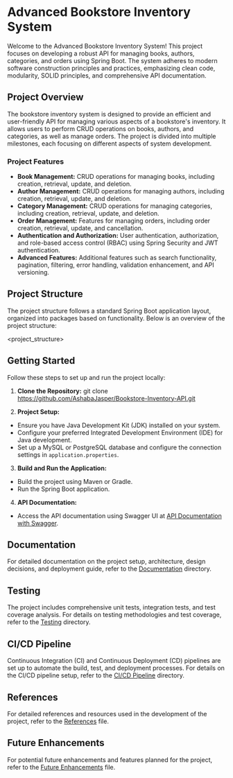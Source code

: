 # Advanced Bookstore Inventory System

Welcome to the Advanced Bookstore Inventory System! This project focuses on developing a robust API for managing books, authors, categories, and orders using Spring Boot. The system adheres to modern software construction principles and practices, emphasizing clean code, modularity, SOLID principles, and comprehensive API documentation.

## Project Overview

The bookstore inventory system is designed to provide an efficient and user-friendly API for managing various aspects of a bookstore's inventory. It allows users to perform CRUD operations on books, authors, and categories, as well as manage orders. The project is divided into multiple milestones, each focusing on different aspects of system development.

### Project Features

- **Book Management:** CRUD operations for managing books, including creation, retrieval, update, and deletion.
- **Author Management:** CRUD operations for managing authors, including creation, retrieval, update, and deletion.
- **Category Management:** CRUD operations for managing categories, including creation, retrieval, update, and deletion.
- **Order Management:** Features for managing orders, including order creation, retrieval, update, and cancellation.
- **Authentication and Authorization:** User authentication, authorization, and role-based access control (RBAC) using Spring Security and JWT authentication.
- **Advanced Features:** Additional features such as search functionality, pagination, filtering, error handling, validation enhancement, and API versioning.

## Project Structure

The project structure follows a standard Spring Boot application layout, organized into packages based on functionality. Below is an overview of the project structure:

<project_structure>

## Getting Started

Follow these steps to set up and run the project locally:

1. **Clone the Repository:**  git clone https://github.com/AshabaJasper/Bookstore-Inventory-API.git


2. **Project Setup:**
- Ensure you have Java Development Kit (JDK) installed on your system.
- Configure your preferred Integrated Development Environment (IDE) for Java development.
- Set up a MySQL or PostgreSQL database and configure the connection settings in `application.properties`.

3. **Build and Run the Application:**
- Build the project using Maven or Gradle.
- Run the Spring Boot application.

4. **API Documentation:**
- Access the API documentation using Swagger UI at [API Documentation with Swagger](https://swagger.io/solutions/api-documentation/).

## Documentation

For detailed documentation on the project setup, architecture, design decisions, and deployment guide, refer to the [Documentation](documentation/) directory.

## Testing

The project includes comprehensive unit tests, integration tests, and test coverage analysis. For details on testing methodologies and test coverage, refer to the [Testing](testing/) directory.

## CI/CD Pipeline

Continuous Integration (CI) and Continuous Deployment (CD) pipelines are set up to automate the build, test, and deployment processes. For details on the CI/CD pipeline setup, refer to the [CI/CD Pipeline](ci-cd/) directory.

## References

For detailed references and resources used in the development of the project, refer to the [References](references.md) file.

## Future Enhancements

For potential future enhancements and features planned for the project, refer to the [Future Enhancements](future-enhancements.md) file.


